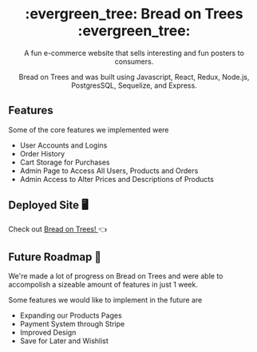 <h1 align='center'> :evergreen_tree: Bread on Trees :evergreen_tree: </h1>

<p align='center'> A fun e-commerce website that sells interesting and fun posters to consumers. </p>
<p align='center'> Bread on Trees and was built using Javascript, React, Redux, Node.js, PostgresSQL, Sequelize, and Express. </p>

## Features
  Some of the core features we implemented were 
  * User Accounts and Logins
  * Order History
  * Cart Storage for Purchases
  * Admin Page to Access All Users, Products and Orders
  * Admin Access to Alter Prices and Descriptions of Products

## Deployed Site  :desktop_computer:
  Check out <a href='https://bread-on-trees.herokuapp.com/'> Bread on Trees! </a> :point_left:
  
## Future Roadmap :crystal_ball:
  We're made a lot of progress on Bread on Trees and were able to accompolish a sizeable amount of features in just 1 week. 
  
  Some features we would like to implement in the future are
  * Expanding our Products Pages
  * Payment System through Stripe
  * Improved Design 
  * Save for Later and Wishlist
